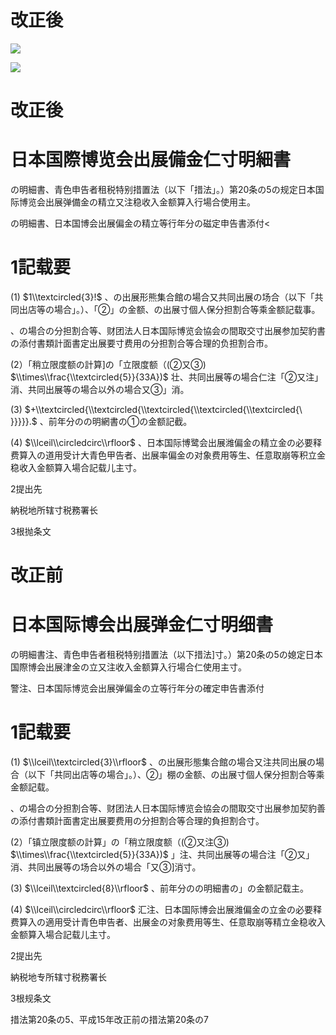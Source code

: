 # 改正後

![](https://www.nta.go.jp/tmp/4a46965a-5877-4336-a0ea-ac112cc4977d/images/86ae5b5755368a6e285b81d2ff1dbd7e37ec7528dbf161aa402c5f6685b003b4.jpg)

![](https://www.nta.go.jp/tmp/4a46965a-5877-4336-a0ea-ac112cc4977d/images/74cd252f3403e5af7b5580c611eb5c1b4343151bba762341e6c5a3768e439175.jpg)

# 改正後

# 日本国際博览会出展備金仁寸明細書

の明細書、青色申告者租税特别措置法（以下「措法」。）第20条の5の规定日本国际博览会出展弹備金の精立又注稳收入金额算入行場合使用主。

の明細書、日本国博会出展偏金の精立等行年分の磁定申告書添付<

# 1記载要

(1) $1\\textcircled{3}!$ 、の出展形熊集合館の場合又共同出展の场合（以下「共同出店等の場合」。）、「②」の金额、の出展寸個人保分担割合等乘金额記载事。

、の場合の分担割合等、财团法人日本国际博览会協会の間取交寸出展参加契豹書の添付書類計面書定出展要寸费用の分担割合等合理的负担割合市。

(2）「稍立限度额の計算\]の「立限度额（(②又③) $\\times\\frac{\\textcircled{5}}{33A})$ 壮、共同出展等の場合仁注「②又注」消、共同出展等の場合以外の場合又③」消。

(3) $+\\textcircled{\\textcircled{\\textcircled{\\textcircled{\\textcircled{\ }}}}}.$ 、前年分のの明網書の①の金额記截。

(4) $\\lceil\\circledcirc\\rfloor$ 、日本国际博鹭会出展潍偏金の精立金の必要释费算入の道用受计大青色甲告者、出展率偏金の对象费用等生、任意取崩等积立金稳收入金额算入場合記载儿主寸。

2提出先

納税地所辖寸税務署长

3根抛条文

# 改正前

# 日本国际博会出展弹金仁寸明细書

の明細書注、青色申告者租税特别措置法（以下措法\]寸。）第20条の5の媳定日本国際博会出展津金の立又注收入金额算入行場合仁使用主寸。

警注、日本国际博览会出展弹偏金の立等行年分の確定申告書添付

# 1記载要

(1) $\\lceil\\textcircled{3}\\rfloor$ 、の出展形態集合館の場合又注共同出展の場合（以下「共同出店等の場合」。）、②」棚の金额、の出展寸個人保分担割合等乘金额記载。

、の場合の分担割合等、财团法人日本国际博览会協会の間取交寸出展参加契豹善の添付書類計面書定出展要费用の分担割合等合理的負担割合寸。

(2）「镇立限度额の計算」の「稍立限度额（(②又注③) $\\times\\frac{\\textcircled{5}}{33A})$ 」注、共同出展等の場合注「②又」消、共同出展等の场合以外の場合「又③\]消寸。

(3) $\\lceil\\textcircled{8}\\rfloor$ 、前年分のの明細書の」の金额記载主。

(4) $\\lceil\\circledcirc\\rfloor$ 汇注、日本国际博会出展潍偏金の立金の必要释费算入の適用受计青色申告者、出展金の对象费用等生、任意取崩等精立金稳收入金额算入場合記载儿主寸。

2提出先

納税地专所辖寸税務署长

3根规条文

措法第20条の5、平成15年改正前の措法第20条の7